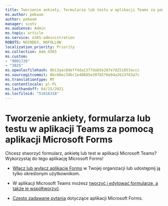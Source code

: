 ```yaml
---
title: Tworzenie ankiety, formularza lub testu w aplikacji Teams za pomocą aplikacji Microsoft Forms
ms.author: pebaum
author: pebaum
manager: scotv
ms.audience: Admin
ms.topic: article
ms.service: o365-administration
ROBOTS: NOINDEX, NOFOLLOW
localization_priority: Priority
ms.collection: Adm_O365
ms.custom:
- "9001726"
- "3825"
ms.openlocfilehash: 0b13aac8deff4da1377dab5e287e7d251053accc
ms.sourcegitcommit: 8bc60ec34bc1e40685e3976576e04a2623f63a7c
ms.translationtype: MT
ms.contentlocale: pl-PL
ms.lasthandoff: 04/15/2021
ms.locfileid: "51816318"
---
```

# <a name="create-a-poll-form-or-quiz-for-teams-with-microsoft-forms"></a>Tworzenie ankiety, formularza lub testu w aplikacji Teams za pomocą aplikacji Microsoft Forms

Chcesz stworzyć formularz, ankietę lub test w aplikacji Microsoft Teams? Wykorzystaj do tego aplikację Microsoft Forms!

 - [Włącz lub wyłącz aplikację Forms](https://support.office.com/article/turn-off-or-turn-on-microsoft-forms-8dcbf3ab-f2d6-459a-b8be-8d9892132a43) w Twojej organizacji lub udostępnij ją tylko określonym użytkownikom.
 
 - W aplikacji Microsoft Teams możesz [tworzyć i edytować formularze, a także je współtworzyć](https://support.office.com/article/create-edit-and-collaborate-on-a-form-in-microsoft-teams-333b97a3-41d9-48bc-a1cb-84a96bd44e14).
 
 - [Często zadawane pytania](https://support.office.com/article/get-started-1dd58027-40dc-42d0-9ca4-80ddecc5c696) dotyczące aplikacji Microsoft Forms.